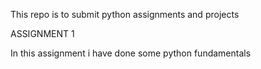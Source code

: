 This repo is to submit python assignments and projects 

ASSIGNMENT 1

In this assignment i have done some python fundamentals
